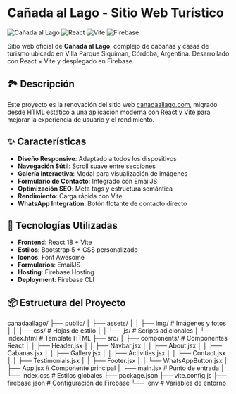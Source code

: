# Cañada al Lago - Sitio Web Turístico

![Cañada al Lago](https://img.shields.io/badge/Cañada-al%20Lago-green)
![React](https://img.shields.io/badge/React-18.2.0-blue)
![Vite](https://img.shields.io/badge/Vite-5.0.0-purple)
![Firebase](https://img.shields.io/badge/Firebase-Hosting-orange)

Sitio web oficial de **Cañada al Lago**, complejo de cabañas y casas de turismo ubicado en Villa Parque Siquiman, Córdoba, Argentina. Desarrollado con React + Vite y desplegado en Firebase.

## 🏞️ Descripción

Este proyecto es la renovación del sitio web [canadaallago.com](http://www.canadaallago.com/), migrado desde HTML estático a una aplicación moderna con React y Vite para mejorar la experiencia de usuario y el rendimiento.

## ✨ Características

- **Diseño Responsive**: Adaptado a todos los dispositivos
- **Navegación Sútil**: Scroll suave entre secciones
- **Galería Interactiva**: Modal para visualización de imágenes
- **Formulario de Contacto**: Integrado con EmailJS
- **Optimización SEO**: Meta tags y estructura semántica
- **Rendimiento**: Carga rápida con Vite
- **WhatsApp Integration**: Botón flotante de contacto directo

## 🚀 Tecnologías Utilizadas

- **Frontend**: React 18 + Vite
- **Estilos**: Bootstrap 5 + CSS personalizado
- **Iconos**: Font Awesome
- **Formularios**: EmailJS
- **Hosting**: Firebase Hosting
- **Deployment**: Firebase CLI

## 📦 Estructura del Proyecto
canadaallago/
├── public/
│ ├── assets/
│ │ ├── img/ # Imágenes y fotos
│ │ ├── css/ # Hojas de estilo
│ │ └── js/ # Scripts adicionales
│ └── index.html # Template HTML
├── src/
│ ├── components/ # Componentes React
│ │ ├── Header.jsx
│ │ ├── Navbar.jsx
│ │ ├── About.jsx
│ │ ├── Cabanas.jsx
│ │ ├── Gallery.jsx
│ │ ├── Activities.jsx
│ │ ├── Contact.jsx
│ │ ├── Testimonials.jsx
│ │ ├── Footer.jsx
│ │ └── WhatsAppButton.jsx
│ ├── App.jsx # Componente principal
│ ├── main.jsx # Punto de entrada
│ └── index.css # Estilos globales
├── package.json
├── vite.config.js
├── firebase.json # Configuración de Firebase
└── .env # Variables de entorno